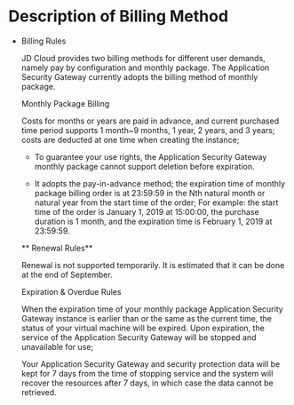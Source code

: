 # Description of Billing Method
- Billing Rules

  JD Cloud provides two billing methods for different user demands, namely pay by configuration and monthly package. The Application Security Gateway currently adopts the billing method of monthly package.

  Monthly Package Billing

  Costs for months or years are paid in advance, and current purchased time period supports 1 month~9 months, 1 year, 2 years, and 3 years; costs are deducted at one time when creating the instance;

  - To guarantee your use rights, the Application Security Gateway monthly package cannot support deletion before expiration.

  - It adopts the pay-in-advance method; the expiration time of monthly package billing order is at 23:59:59 in the Nth natural month or natural year from the start time of the order;
    For example: the start time of the order is January 1, 2019 at 15:00:00, the purchase duration is 1 month, and the expiration time is February 1, 2019 at 23:59:59.

    

  ** Renewal Rules**

  Renewal is not supported temporarily. It is estimated that it can be done at the end of September.

  Expiration & Overdue Rules

  When the expiration time of your monthly package Application Security Gateway instance is earlier than or the same as the current time, the status of your virtual machine will be expired. Upon expiration, the service of the Application Security Gateway will be stopped and unavailable for use;

  Your Application Security Gateway and security protection data will be kept for 7 days from the time of stopping service and the system will recover the resources after 7 days, in which case the data cannot be retrieved.
